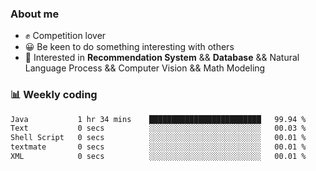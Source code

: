 ### About me

- ✊ Competition lover
- 😀 Be keen to do something interesting with others
- 🎈 Interested in **Recommendation System** && **Database** && Natural Language Process && Computer Vision && Math Modeling


### 📊 Weekly coding
<!--START_SECTION:waka-->

```txt
Java           1 hr 34 mins    █████████████████████████   99.94 %
Text           0 secs          ░░░░░░░░░░░░░░░░░░░░░░░░░   00.03 %
Shell Script   0 secs          ░░░░░░░░░░░░░░░░░░░░░░░░░   00.01 %
textmate       0 secs          ░░░░░░░░░░░░░░░░░░░░░░░░░   00.01 %
XML            0 secs          ░░░░░░░░░░░░░░░░░░░░░░░░░   00.01 %
```

<!--END_SECTION:waka-->
